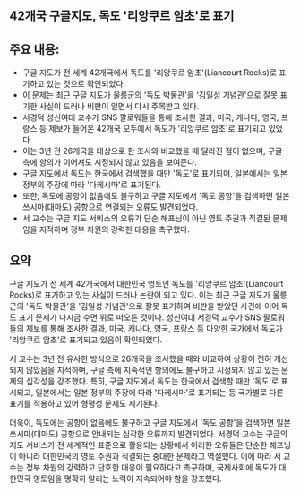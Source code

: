 ## 42개국 구글지도, 독도 '리앙쿠르 암초'로 표기

## 주요 내용:
*   구글 지도가 전 세계 42개국에서 독도를 '리앙쿠르 암초'(Liancourt Rocks)로 표기하고 있는 것으로 확인되었다.
*   이 문제는 최근 구글 지도가 울릉군의 '독도 박물관'을 '김일성 기념관'으로 잘못 표기한 사실이 드러나 비판이 일면서 다시 주목받고 있다.
*   서경덕 성신여대 교수가 SNS 팔로워들을 통해 조사한 결과, 미국, 캐나다, 영국, 프랑스 등 제보가 들어온 42개국 모두에서 독도가 '리앙쿠르 암초'로 표기되고 있었다.
*   이는 3년 전 26개국을 대상으로 한 조사와 비교했을 때 달라진 점이 없으며, 구글 측에 항의가 이어져도 시정되지 않고 있음을 보여준다.
*   구글 지도에서 독도는 한국에서 검색했을 때만 '독도'로 표기되며, 일본에서는 일본 정부의 주장에 따라 '다케시마'로 표기된다.
*   또한, 독도에 공항이 없음에도 불구하고 구글 지도에서 '독도 공항'을 검색하면 일본 쓰시마(대마도) 공항으로 연결되는 오류도 발견되었다.
*   서 교수는 구글 지도 서비스의 오류가 단순 해프닝이 아닌 영토 주권과 직결된 문제임을 지적하며 정부 차원의 강력한 대응을 촉구했다.

## 요약
구글 지도가 전 세계 42개국에서 대한민국 영토인 독도를 '리앙쿠르 암초'(Liancourt Rocks)로 표기하고 있는 사실이 드러나 논란이 되고 있다. 이는 최근 구글 지도가 울릉군의 '독도 박물관'을 '김일성 기념관'으로 잘못 표기하여 비판을 받았던 사건에 이어 독도 표기 문제가 다시금 수면 위로 떠오른 것이다. 성신여대 서경덕 교수가 SNS 팔로워들의 제보를 통해 조사한 결과, 미국, 캐나다, 영국, 프랑스 등 다양한 국가에서 독도가 '리앙쿠르 암초'로 표기되고 있음이 확인되었다.

서 교수는 3년 전 유사한 방식으로 26개국을 조사했을 때와 비교하여 상황이 전혀 개선되지 않았음을 지적하며, 구글 측에 지속적인 항의에도 불구하고 시정되지 않고 있는 문제의 심각성을 강조했다. 특히, 구글 지도에서 독도는 한국에서 검색할 때만 '독도'로 표시되고, 일본에서는 일본 정부의 주장에 따라 '다케시마'로 표기되는 등 국가별로 다른 표기를 적용하고 있어 형평성 문제도 제기된다.

더욱이, 독도에는 공항이 없음에도 불구하고 구글 지도에서 '독도 공항'을 검색하면 일본 쓰시마(대마도) 공항으로 안내되는 심각한 오류까지 발견되었다. 서경덕 교수는 구글의 지도 서비스가 전 세계적인 표준으로 활용되는 상황에서 이러한 오류들은 단순한 해프닝이 아니라 대한민국의 영토 주권과 직결되는 중대한 문제라고 역설했다. 이에 따라 서 교수는 정부 차원의 강력하고 단호한 대응이 필요하다고 촉구하며, 국제사회에 독도가 대한민국 영토임을 명확히 알리는 노력이 지속되어야 함을 강조했다.